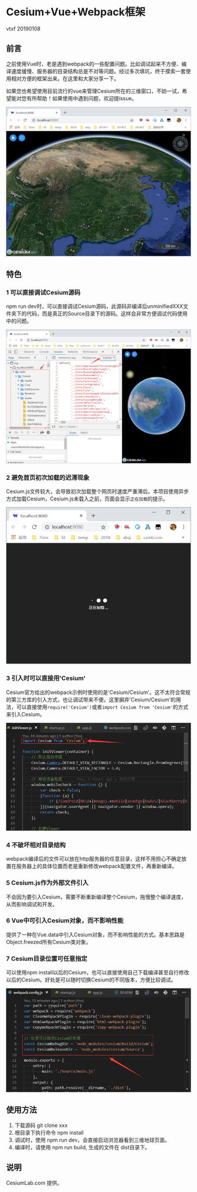 # Cesium+Vue+Webpack框架

vtxf 20190108

## 前言

之前使用Vue时，老是遇到webpack的一些配置问题。比如调试起来不方便、编译速度缓慢、服务器的目录结构总是不对等问题。经过多次填坑，终于摸索一套使用相对方便的框架出来。在这里和大家分享一下。

如果您也希望使用目前流行的vue来管理Cesium所在的三维窗口，不妨一试，希望能对您有所帮助！如果使用中遇到问题，欢迎提issue。

![](images/2019-01-12-23-49-20.png)

## 特色

### 1 可以直接调试Cesium源码 

npm run dev时，可以直接调试Cesium源码，此源码非编译后unminifiedXXX文件夹下的代码，而是真正的Source目录下的源码。这样会非常方便调试代码使用中的问题。

![](images/2019-01-12-23-27-41.png)

### 2 避免首页初次加载的迟滞现象

Cesium.js文件较大，会导致初次加载整个网页时速度严重滞后。本项目使用异步方式加载Cesium，Cesium.js未载入之前，页面会显示```正在加载```的提示。

![](images/2019-01-12-23-33-02.png)

### 3 引入时可以直接用'Cesium'

Cesium官方给出的webpack示例时使用的是'Cesium/Cesium'。这不太符合常规的第三方库的引入方式，也让调试带来不便。这里摒弃'Cesium/Cesium'的用法，可以直接使用```require('Cesium')```或者```import Cesium from 'Cesium'```的方式来引入Cesium。

![](images/2019-01-12-23-32-06.png)

### 4 不破坏相对目录结构

webpack编译后的文件可以放在http服务器的任意目录，这样不用担心不确定放置在服务器上的具体位置而老是重新修改webpack配置文件，再重新编译。

### 5 Cesium.js作为外部文件引入

不会因为要引入Cesium，需要不断重新编译整个Cesium，拖慢整个编译速度，从而影响调试和开发。

### 6 Vue中可引入Cesium对象，而不影响性能

提供了一种在Vue.data中引入Cesium对象，而不影响性能的方式。基本思路是Object.freezed所有Cesium类对象。

### 7 Cesium目录位置可任意指定

可以使用npm install以后的Cesium，也可以直接使用自己下载编译甚至自行修改以后的Cesium。好处是可以随时切换Cesium的不同版本，方便比较调试。

![](images/2019-01-12-23-34-42.png)

## 使用方法

1. 下载源码 git clone xxx
2. 根目录下执行命令 npm install
3. 调试时，使用 npm run dev，会直接启动浏览器看到三维地球页面。
4. 编译时，请使用 npm run build, 生成的文件在 dist目录下。

## 说明

CesiumLab.com 提供。